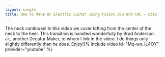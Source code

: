 ```yaml
---
layout: single
title: How to Make an Electric Guitar using Fusion 360 and CNC - Step 7
---
```

The neck continues! In this video we cover lofting from the center of the neck to the heel. This transition is handled wonderfully by Brad Anderson Jr., another Decatur Maker, to whom I link in the video. I do things only slightly differently than he does. Enjoy!{% include video id="Mq-wo_IL4OY" provider="youtube" %}
